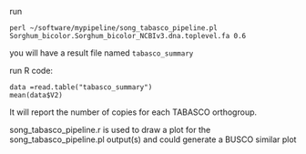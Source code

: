 run 
``` 
perl ~/software/mypipeline/song_tabasco_pipeline.pl Sorghum_bicolor.Sorghum_bicolor_NCBIv3.dna.toplevel.fa 0.6
```

you will have a result file named `tabasco_summary`

run R code:
```
data =read.table("tabasco_summary")                                                                                                                                                                       
mean(data$V2)
```

It will report the number of copies for each TABASCO orthogroup.




song_tabasco_pipeline.r is used to draw a plot for the song_tabasco_pipeline.pl output(s)
and could generate a BUSCO similar plot
